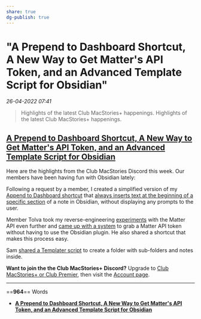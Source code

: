 ```yaml
---
share: true
dg-publish: true
---
```

# "A Prepend to Dashboard Shortcut, A New Way to Get Matter's API Token, and an Advanced Template Script for Obsidian"

*26-04-2022 07:41* 

> Highlights of the latest Club MacStories+ happenings.
Highlights of the latest Club MacStories+ happenings.

## [A Prepend to Dashboard Shortcut, A New Way to Get Matter's API Token, and an Advanced Template Script for Obsidian](https://club.macstories.net/posts/a-prepend-to-dashboard-shortcut-a-new-way-to-get-matters-api-token-and-an-advanced-template-script-for-obsidian)

Here are the highlights from the Club MacStories Discord this week. Our members have been having fun with Obsidian lately:

Following a request by a member, I created a simplified version of my [Append to Dashboard shortcut](https://club.macstories.net/posts/shortcuts-essentials) that [always inserts text at the beginning of a specific section](https://discord.com/channels/836622115435184162/880549416765898772/946787303722987621) of a note in Obsidian, without displaying any prompts to the user.

Member Tolva took my reverse-engineering [experiments](https://www.macstories.net/stories/macstories-starter-pack-reverse-engineering-the-matter-api-and-my-save-to-matter-shortcut/) with the Matter API even further and [came up with a system](https://discord.com/channels/836622115435184162/837345683550765157/944653251377233950) to grab a Matter API token without having to use the Obsidian plugin. He also shared a shortcut that makes this process easy.

Sam [shared a Templater script](https://discord.com/channels/836622115435184162/880549416765898772/946448092901814282) to create a folder with sub-folders and notes inside.

**Want to join the the Club MacStories+ Discord?** Upgrade to [Club MacStories+ or Club Premier](https://club.macstories.net/plans), then visit the [Account page](https://club.macstories.net/account).
***

==**964**== Words

- **[A Prepend to Dashboard Shortcut, A New Way to Get Matter's API Token, and an Advanced Template Script for Obsidian](https://club.macstories.net/posts/a-prepend-to-dashboard-shortcut-a-new-way-to-get-matters-api-token-and-an-advanced-template-script-for-obsidian)**